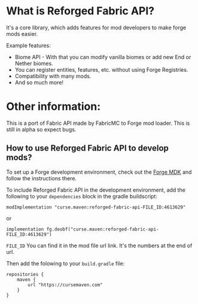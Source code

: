 # What is Reforged Fabric API?
It's a core library, which adds features for mod developers to make forge mods easier.

Example features:
- Biome API - With that you can modify vanilla biomes or add new End or Nether biomes.
- You can register entities, features, etc. without using Forge Registries.
- Compatibility with many mods.
- And so much more!
 
# Other information:
This is a port of Fabric API made by FabricMC to Forge mod loader.
This is still in alpha so expect bugs.

## How to use Reforged Fabric API to develop mods?

To set up a Forge development environment, check out the [Forge MDK](https://files.minecraftforge.net/net/minecraftforge/forge/index_1.20.1.html) and follow the instructions there.

To include Reforged Fabric API in the development environment, add the following to your `dependencies` block in the gradle buildscript:

```
modImplementation "curse.maven:reforged-fabric-api-FILE_ID:4613629"
```

or

```
implementation fg.deobf("curse.maven:reforged-fabric-api-FILE_ID:4613629")
```

`FILE_ID` You can find it in the mod file url link. It's the numbers at the end of url.

Then add the folowing to your `build.gradle` file:

```
repositories {
    maven {
        url "https://cursemaven.com"
    }
}
```
